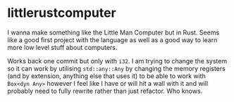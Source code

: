 # littlerustcomputer
I wanna make something like the Little Man Computer but in Rust. Seems like a good first project with the language as well as a good way to learn more low level stuff about computers.

Works back one commit but only with `i32`. I am trying to change the system so it can work by utilising `std::any::Any` by changing the memory registers (and by extension, anything else that uses it) to be able to work with `Box<dyn Any>` however I feel like I have or will hit a wall with it and will probably need to fully rewrite rather than just refactor. Who knows.
